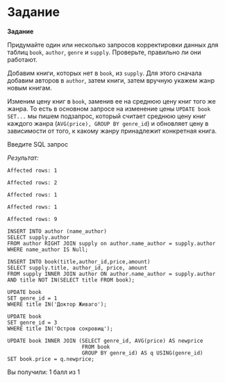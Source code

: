 # Задание

**Задание**

Придумайте один или несколько запросов корректировки данных для таблиц `book`, `author`, `genre` и `supply`. Проверьте, правильно ли они работают.

Добавим книги, которых нет в `book`, из `supply`. Для этого сначала добавим авторов в `author`, затем книги, затем вручную укажем жанр новым книгам.

Изменим цену книг в `book`, заменив ее на среднюю цену книг того же жанра. То есть в основном запросе на изменение цены `UPDATE book SET...` мы пишем подзапрос, который считает среднюю цену книг каждого жанра (`AVG(price), GROUP BY genre_id`) и обновляет цену в зависимости от того, к какому жанру принадлежит конкретная книга.

Введите SQL запрос

*Результат:*

```mysql
Affected rows: 1

Affected rows: 2

Affected rows: 1

Affected rows: 1

Affected rows: 9
```

```mysql
INSERT INTO author (name_author)
SELECT supply.author
FROM author RIGHT JOIN supply on author.name_author = supply.author
WHERE name_author IS Null;

INSERT INTO book(title,author_id,price,amount)
SELECT supply.title, author_id, price, amount
FROM supply INNER JOIN author ON author.name_author = supply.author AND title NOT IN(SELECT title FROM book);
    
UPDATE book
SET genre_id = 1
WHERE title IN('Доктор Живаго');

UPDATE book
SET genre_id = 3
WHERE title IN('Остров сокровищ');
            
UPDATE book INNER JOIN (SELECT genre_id, AVG(price) AS newprice
                        FROM book
                        GROUP BY genre_id) AS q USING(genre_id)
SET book.price = q.newprice;
```

Вы получили: 1 балл из 1
